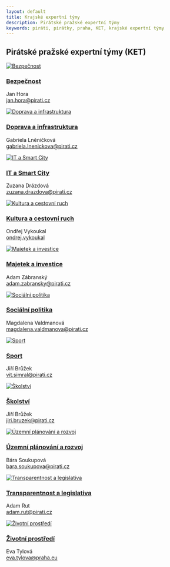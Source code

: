 ```yaml
---
layout: default
title: Krajské expertní týmy
description: Pirátské pražské expertní týmy
keywords: piráti, pirátky, praha, KET, krajské expertní týmy
---
```


<div class="container container--default pt-8 lg:py-24">
<section>
<h1 class="head-alt-md md:head-alt-lg max-w-5xl mb-8">Pirátské pražské expertní týmy (KET)</h1>
  
<main>
<div class="grid grid-cols-1 md:grid-cols-2 lg:grid-cols-4 gap-12">

<article class="card card--hoveractive">
<a href="https://forum.pirati.cz/viewforum.php?f=1260"><img class="w-full h-48 object-cover" src="https://a.pirati.cz/praha/img/ket/ket-bezpecnost.png" alt="Bezpečnost" /></a>
<div class="card__body p-4">
<h1 class="card-headline mb-2"><a href="https://forum.pirati.cz/viewforum.php?f=1260" target="_blank">Bezpečnost</a></h1> 
<p class="card-body-text">Jan Hora<br /><a href="mailto:jan.hora@pirati.cz">jan.hora@pirati.cz</a></p>
</div>
</article>

<article class="card card--hoveractive">
<a href="https://forum.pirati.cz/viewforum.php?f=1262"><img class="w-full h-48 object-cover" src="https://a.pirati.cz/praha/img/ket/ket-doprava.png" alt="Doprava a infrastruktura" /></a>
<div class="card__body p-4">
<h1 class="card-headline mb-2"><a href="https://forum.pirati.cz/viewforum.php?f=1262" target="_blank">Doprava a infrastruktura</a></h1> 
<p class="card-body-text">Gabriela Lněničková<br /><a href="mailto:gabriela.lnenickova@pirati.cz">gabriela.lnenickova@pirati.cz</a></p>
</div>
</article>

<article class="card card--hoveractive">
<a href="https://forum.pirati.cz/viewforum.php?f=1264"><img class="w-full h-48 object-cover" src="https://a.pirati.cz/praha/img/ket/ket-it.png" alt="IT a Smart City" /></a>
<div class="card__body p-4">
<h1 class="card-headline mb-2"><a href="https://forum.pirati.cz/viewforum.php?f=1264" target="_blank">IT a Smart City</a></h1> 
<p class="card-body-text">Zuzana Drázdová<br /><a href="mailto:zuzana.drazdova@pirati.cz">zuzana.drazdova@pirati.cz</a></p>
</div>
</article>  

<article class="card card--hoveractive">
<a href="https://forum.pirati.cz/viewforum.php?f=1266"><img class="w-full h-48 object-cover" src="https://a.pirati.cz/praha/img/ket/ket-kultura.png" alt="Kultura a cestovní ruch" /></a>
<div class="card__body p-4">
<h1 class="card-headline mb-2"><a href="https://forum.pirati.cz/viewforum.php?f=1266" target="_blank">Kultura a cestovní ruch</a></h1> 
<p class="card-body-text">Ondřej Vykoukal<br /><a href="mailto:ondrej.vykoukal@pirati.cz">ondrej.vykoukal</a></p>
</div>
</article>

<article class="card card--hoveractive">
<a href="https://forum.pirati.cz/viewforum.php?f=1273"><img class="w-full h-48 object-cover" src="https://a.pirati.cz/praha/img/ket/ket-majetek.png" alt="Majetek a investice" /></a>
<div class="card__body p-4">
<h1 class="card-headline mb-2"><a href="https://forum.pirati.cz/viewforum.php?f=57429" target="_blank">Majetek a investice</a></h1> 
<p class="card-body-text">Adam Zábranský<br /><a href="mailto:adam.zabransky@pirati.cz">adam.zabransky@pirati.cz</a></p>
</div>
</article> 

<article class="card card--hoveractive">
<a href="https://forum.pirati.cz/viewforum.php?f=1268"><img class="w-full h-48 object-cover" src="https://a.pirati.cz/praha/img/ket/ket-socialni-politika.png" alt="Sociální politika" /></a>
<div class="card__body p-4">
<h1 class="card-headline mb-2"><a href="https://forum.pirati.cz/viewforum.php?f=1268" target="_blank">Sociální politika</a></h1> 
<p class="card-body-text">Magdalena Valdmanová<br /><a href="mailto:magdalena.valdmanova@pirati.cz">magdalena.valdmanova@pirati.cz</a></p>
</div>
</article>  

<article class="card card--hoveractive">
<a href="https://forum.pirati.cz/viewforum.php?f=1269"><img class="w-full h-48 object-cover" src="https://a.pirati.cz/praha/img/ket/ket-skolstvi.png" alt="Sport" /></a>
<div class="card__body p-4">
<h1 class="card-headline mb-2"><a href="https://forum.pirati.cz/viewforum.php?f=1269" target="_blank">Sport</a></h1> 
<p class="card-body-text">Jiří Brůžek<br /><a href="mailto:vit.simral@pirati.cz">vit.simral@pirati.cz</a></p>
</div>
</article>  

<article class="card card--hoveractive">
<a href="https://forum.pirati.cz/viewforum.php?f=1269"><img class="w-full h-48 object-cover" src="https://a.pirati.cz/praha/img/ket/ket-skolstvi.png" alt="Školství" /></a>
<div class="card__body p-4">
<h1 class="card-headline mb-2"><a href="https://forum.pirati.cz/viewforum.php?f=1269" target="_blank">Školství</a></h1> 
<p class="card-body-text">Jiří Brůžek<br /><a href="mailto:jiri.bruzek@pirati.cz">jiri.bruzek@pirati.cz</a></p>
</div>
</article>  

<article class="card card--hoveractive">
<a href="https://forum.pirati.cz/viewforum.php?f=1271"><img class="w-full h-48 object-cover" src="https://a.pirati.cz/praha/img/ket/ket-uzemnirozvoj.png" alt="Územní plánování a rozvoj" /></a>
<div class="card__body p-4">
<h1 class="card-headline mb-2"><a href="https://forum.pirati.cz/viewforum.php?f=1271" target="_blank">Územní plánování a rozvoj</a></h1> 
<p class="card-body-text">Bára Soukupová<br /><a href="mailto:bara.soukupova@pirati.cz">bara.soukupova@pirati.cz</a></p>
</div>
</article>  


<article class="card card--hoveractive">
<a href="https://forum.pirati.cz/viewforum.php?f=1265"><img class="w-full h-48 object-cover" src="https://a.pirati.cz/praha/img/ket/ket-transparentnost.png" alt="Transparentnost a legislativa" /></a>
<div class="card__body p-4">
<h1 class="card-headline mb-2"><a href="https://forum.pirati.cz/viewforum.php?f=1265" target="_blank">Transparentnost a legislativa</a></h1> 
<p class="card-body-text">Adam Rut<br /><a href="mailto:adam.rut@pirati.cz">adam.rut@pirati.cz</a></p>
</div>
</article>   

<article class="card card--hoveractive">
<a href="https://forum.pirati.cz/viewforum.php?f=1273"><img class="w-full h-48 object-cover" src="https://a.pirati.cz/praha/img/ket/ket-zivotni-prostredi.png" alt="Životní prostředí" /></a>
<div class="card__body p-4">
<h1 class="card-headline mb-2"><a href="https://forum.pirati.cz/viewforum.php?f=1273" target="_blank">Životní prostředí</a></h1> 
<p class="card-body-text">Eva Tylová<br /><a href="mailto:eva.tylova@praha.eu">eva.tylova@praha.eu</a></p>
</div>
</article> 

</div>
</main>


  </section>
  </div>

